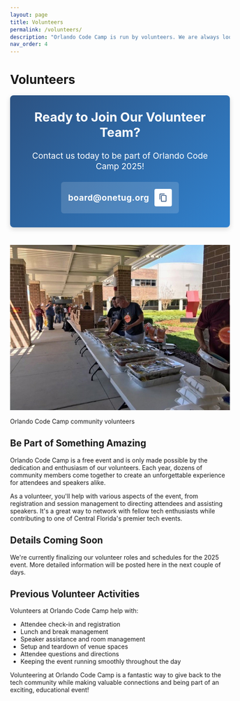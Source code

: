 ```yaml
---
layout: page
title: Volunteers
permalink: /volunteers/
description: "Orlando Code Camp is run by volunteers. We are always looking for more help! If you would like to volunteer, please let us know."
nav_order: 4
---
```


<style>
  .volunteer-contact {
    background-color: #f7fafc;
    border-radius: 8px;
    padding: 1.5rem;
    margin: 2rem 0;
    box-shadow: 0 2px 5px rgba(0, 0, 0, 0.05);
  }
  
  .contact-info {
    display: flex;
    align-items: center;
    justify-content: flex-start;
    flex-wrap: wrap;
    gap: 1rem;
    margin-bottom: 0.5rem;
  }
  
  .copy-btn {
    display: inline-flex;
    align-items: center;
    justify-content: center;
    padding: 0.5rem;
    width: 36px;
    height: 36px;
    background-color: #2c5282;
    color: white;
    border: none;
    border-radius: 4px;
    cursor: pointer;
    transition: all 0.2s ease;
  }
  
  .copy-btn:hover {
    background-color: #1a365d;
    transform: translateY(-2px);
  }
  
  /* Toast notification */
  .toast {
    position: fixed;
    bottom: 20px;
    left: 50%;
    transform: translateX(-50%) translateY(100px);
    background-color: #38a169;
    color: white;
    padding: 12px 24px;
    border-radius: 4px;
    box-shadow: 0 4px 8px rgba(0, 0, 0, 0.2);
    z-index: 1000;
    opacity: 0;
    transition: transform 0.3s ease-out, opacity 0.3s ease-out;
    pointer-events: none;
    display: flex;
    align-items: center;
    gap: 8px;
  }
  
  .toast.show {
    transform: translateX(-50%) translateY(0);
    opacity: 1;
  }
  
  /* New hero CTA styles */
  .hero-cta {
    background: linear-gradient(135deg, #2c5282, #3182ce);
    color: white;
    padding: 2rem;
    border-radius: 8px;
    margin: 1rem 0 2.5rem 0;
    text-align: center;
    box-shadow: 0 4px 12px rgba(0, 0, 0, 0.15);
  }
  
  .hero-cta h2 {
    margin-top: 0;
    font-size: 1.8rem;
    color: white;
  }
  
  .hero-cta p {
    font-size: 1.2rem;
    margin-bottom: 1.5rem;
  }
  
  .cta-email {
    background-color: rgba(255, 255, 255, 0.15);
    padding: 1rem;
    border-radius: 6px;
    display: inline-flex;
    align-items: center;
    margin: 0 auto;
    gap: 0.75rem;
  }
  
  .cta-email-text {
    font-weight: bold;
    font-size: 1.2rem;
    letter-spacing: 0.5px;
  }
  
  .cta-copy-btn {
    background-color: white;
    color: #2c5282;
    width: 40px;
    height: 40px;
    border-radius: 4px;
    display: inline-flex;
    align-items: center;
    justify-content: center;
    cursor: pointer;
    transition: all 0.2s ease;
    border: none;
  }
  
  .cta-copy-btn:hover {
    transform: translateY(-2px);
    box-shadow: 0 4px 8px rgba(0, 0, 0, 0.2);
  }
  
  .cta-copy-btn svg {
    width: 20px;
    height: 20px;
    fill: currentColor;
  }
</style>

# Volunteers

<!-- Hero CTA Section -->
<div class="hero-cta">
  <h2>Ready to Join Our Volunteer Team?</h2>
  <p>Contact us today to be part of Orlando Code Camp 2025!</p>
  <div class="cta-email">
    <span class="cta-email-text">board@onetug.org</span>
    <button id="copyEmailBtn" class="cta-copy-btn" aria-label="Copy email address to clipboard" title="Copy email address">
      <svg xmlns="http://www.w3.org/2000/svg" viewBox="0 0 24 24">
        <path d="M16 1H4c-1.1 0-2 .9-2 2v14h2V3h12V1zm3 4H8c-1.1 0-2 .9-2 2v14c0 1.1.9 2 2 2h11c1.1 0 2-.9 2-2V7c0-1.1-.9-2-2-2zm0 16H8V7h11v14z"/>
      </svg>
    </button>
  </div>
</div>

<div class="event-photo">
  <img src="/assets/img/photos/occ-lunch.jpg" alt="Orlando Code Camp Volunteers">
  <p class="photo-credit">Orlando Code Camp community volunteers</p>
</div>

## Be Part of Something Amazing

Orlando Code Camp is a free event and is only made possible by the dedication and enthusiasm of our volunteers. Each year, dozens of community members come together to create an unforgettable experience for attendees and speakers alike.

As a volunteer, you'll help with various aspects of the event, from registration and session management to directing attendees and assisting speakers. It's a great way to network with fellow tech enthusiasts while contributing to one of Central Florida's premier tech events.

## Details Coming Soon

We're currently finalizing our volunteer roles and schedules for the 2025 event. More detailed information will be posted here in the next couple of days.

## Previous Volunteer Activities

Volunteers at Orlando Code Camp help with:

- Attendee check-in and registration
- Lunch and break management
- Speaker assistance and room management
- Setup and teardown of venue spaces
- Attendee questions and directions
- Keeping the event running smoothly throughout the day

Volunteering at Orlando Code Camp is a fantastic way to give back to the tech community while making valuable connections and being part of an exciting, educational event!

<!-- Toast notification -->
<div id="toast" class="toast" role="alert" aria-live="polite">
  <span>Email copied to clipboard!</span>
</div>

<script src="{{ '/assets/js/volunteers.js' | relative_url }}?v={{ site.time | date: '%s' }}"></script>